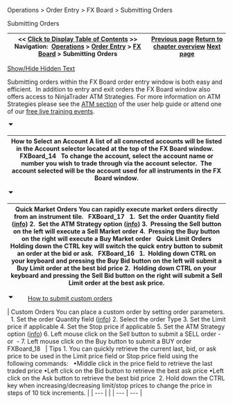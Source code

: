 ﻿


Operations \> Order Entry \> FX Board \> Submitting Orders






















Submitting Orders







| \<\< [Click to Display Table of Contents](submitting_orders_fx_board.md) \>\> **Navigation:**     [Operations](operations.md) \> [Order Entry](order_entry.md) \> [FX Board](fx_board.md) \> Submitting Orders | [Previous page](working_with_instrument_tiles_fx_board.md) [Return to chapter overview](fx_board.md) [Next page](modifying_and_cancelling_orders_fx_board.md) |
| --- | --- |




[Show/Hide Hidden Text](javascript:HMToggleExpandAll(!HMAnyToggleOpen()) "Click to open/close expanding sections")









Submitting orders within the FX Board order entry window is both easy and efficient.  In addition to entry and exit orders the FX Board window also offers access to NinjaTrader  ATM Strategies. For more information on ATM Strategies please see the [ATM section](atm_strategy.md) of the user help guide or attend one of our [free live training events](http://www.ninjatrader.com/webinars.php).


![tog_minus](tog_minus.gif)




| How to Select an Account A list of all connected accounts will be listed in the Account selector located at the top of the FX Board window.    FXBoard_14   To change the account, select the account name or number you wish to trade through via the account selector.  The account selected will be the account used for all instruments in the FX Board window. |
| --- |



![tog_minus](tog_minus.gif)




| Quick Market Orders You can rapidly execute market orders directly from an instrument tile.   FXBoard_17   1\.  Set the order Quantity field ([info](quantity_selector.md)) 2\.  Set the ATM Strategy option ([info](atm_strategy_parameters.md)) 3\.  Pressing the Sell button on the left will execute a Sell Market order 4\.  Pressing the Buy button on the right will execute a Buy Market order   Quick Limit Orders Holding down the CTRL key will switch the quick entry button to submit an order at the bid or ask.   FXBoard_16   1\.  Holding down CTRL on your keyboard and pressing the Buy Bid button on the left will submit a Buy Limit order at the best bid price 2\.  Holding down CTRL on your keyboard and pressing the Sell Bid button on the right will submit a Sell Limit order at the best ask price. |
| --- |



![tog_minus](tog_minus.gif)        [How to submit custom orders](javascript:HMToggle('toggle','HowToSubmitCustomOrders','HowToSubmitCustomOrders_ICON'))




| Custom Orders You can place a custom order by setting order parameters.   1\. Set the order Quantity field ([info](quantity_selector.md)) 2\. Select the order Type 3\. Set the Limit price if applicable 4\. Set the Stop price if applicable 5\. Set the ATM Strategy option ([info](atm_strategy_parameters.md)) 6\. Left mouse click on the Sell button to submit a SELL order  \- or  \- 7\. Left mouse click on the Buy button to submit a BUY order   FXBoard_18     | Tips 1\. You can quickly retrieve the current last, bid, or ask price to be used in the Limit price field or Stop price field using the following commands:    •Middle click in the price field to retrieve the last traded price •Left click on the Bid button to retrieve the best ask price •Left click on the Ask button to retrieve the best bid price  2\. Hold down the CTRL key when increasing/decreasing limit/stop prices to change the price in steps of 10 tick increments. | | --- | |
| --- | --- |










